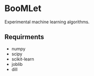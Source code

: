 BooMLet
=======

Experimental machine learning algorithms.

Requirments
----------
+ numpy
+ scipy
+ scikit-learn
+ joblib
+ dill
